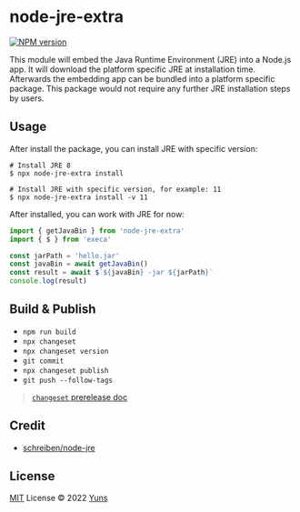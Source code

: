 # node-jre-extra

[![NPM version](https://img.shields.io/npm/v/node-jre-extra?color=a1b858&label=)](https://www.npmjs.com/package/node-jre-extra)

This module will embed the Java Runtime Environment (JRE) into a Node.js app. It will download the platform specific JRE at installation time. Afterwards the embedding app can be bundled into a platform specific package. This package would not require any further JRE installation steps by users.

## Usage

After install the package, you can install JRE with specific version:

```shell
# Install JRE 8
$ npx node-jre-extra install

# Install JRE with specific version, for example: 11
$ npx node-jre-extra install -v 11
```

After installed, you can work with JRE for now:

```ts
import { getJavaBin } from 'node-jre-extra'
import { $ } from 'execa'

const jarPath = 'hello.jar'
const javaBin = await getJavaBin()
const result = await $`${javaBin} -jar ${jarPath}`
console.log(result)
```

## Build & Publish

- `npm run build`
- `npx changeset`
- `npx changeset version`
- `git commit`
- `npx changeset publish`
- `git push --follow-tags`

> [`changeset` prerelease doc](https://github.com/changesets/changesets/blob/main/docs/prereleases.md)

## Credit

- [schreiben/node-jre](https://github.com/schreiben/node-jre/tree/master)

## License

[MIT](./LICENSE) License © 2022 [Yuns](https://github.com/yunsii)
